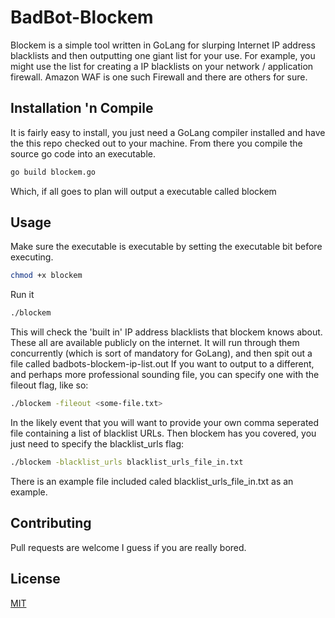 # BadBot-Blockem

Blockem is a simple tool written in GoLang for slurping Internet IP address blacklists and then outputting one giant list for your use. For example, you might use the list for creating a IP blacklists on your network / application firewall. Amazon WAF is one such Firewall and there are others for sure.

## Installation 'n Compile

It is fairly easy to install, you just need a GoLang compiler installed and have the this repo checked out to your machine. 
From there you compile the source go code into an executable.

```bash
go build blockem.go
```
Which, if all goes to plan will output a executable called blockem

## Usage
Make sure the executable is executable by setting the executable bit before executing.

```bash
chmod +x blockem
```

Run it
```bash
./blockem
```
This will check the 'built in' IP address blacklists that blockem knows about. These all are available publicly on the internet. It will run through them concurrently (which is sort of mandatory for GoLang), and then spit out a file called badbots-blockem-ip-list.out
If you want to output to a different, and perhaps more professional sounding file, you can specify one with the fileout flag, like so:

```bash
./blockem -fileout <some-file.txt>
```

In the likely event that you will want to provide your own comma seperated file containing a list of blacklist URLs. Then blockem has you covered, you just need to specify the blacklist_urls flag:
```bash
./blockem -blacklist_urls blacklist_urls_file_in.txt
```
There is an example file included caled blacklist_urls_file_in.txt as an example.

## Contributing
Pull requests are welcome I guess if you are really bored.

## License
[MIT](https://choosealicense.com/licenses/mit/)
